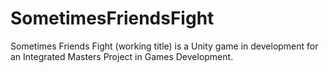 # SometimesFriendsFight
Sometimes Friends Fight (working title) is a Unity game in development for an Integrated Masters Project in Games Development.
